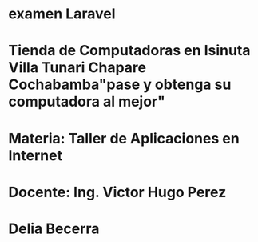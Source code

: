 
# examen Laravel
# Tienda de Computadoras en Isinuta Villa Tunari Chapare Cochabamba"pase y obtenga su computadora al mejor"
# Materia: Taller de Aplicaciones en Internet
# Docente: Ing. Victor Hugo Perez
# Delia Becerra